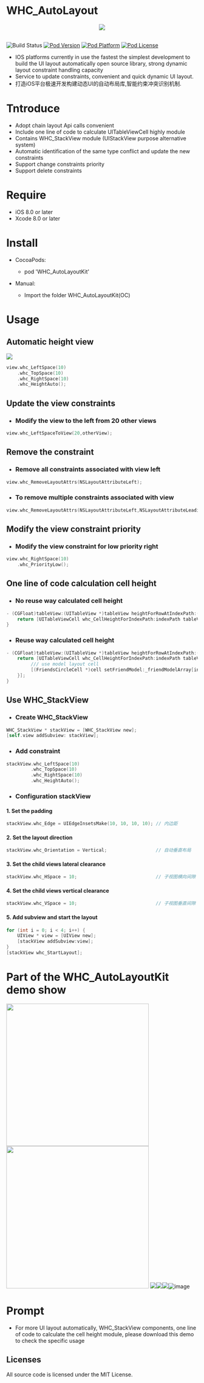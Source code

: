 # WHC_AutoLayout
<div align=center><img src="https://github.com/netyouli/WHC_AutoLayoutKit/blob/master/Gif/WHC_AutoLayoutLogo.png"/></div></br>

![Build Status](https://api.travis-ci.org/netyouli/WHC_AutoLayoutKit.svg?branch=master)
[![Pod Version](http://img.shields.io/cocoapods/v/WHC_AutoLayoutKit.svg?style=flat)](http://cocoadocs.org/docsets/WHC_AutoLayoutKit/)
[![Pod Platform](http://img.shields.io/cocoapods/p/WHC_AutoLayoutKit.svg?style=flat)](http://cocoadocs.org/docsets/WHC_AutoLayoutKit/)
[![Pod License](http://img.shields.io/cocoapods/l/WHC_AutoLayoutKit.svg?style=flat)](https://opensource.org/licenses/MIT)

-  IOS platforms currently in use the fastest the simplest development to build the UI layout automatically open source library, strong dynamic layout constraint handling capacity
-  Service to update constraints, convenient and quick dynamic UI layout.
-  打造iOS平台极速开发构建动态UI的自动布局库,智能约束冲突识别机制.

Tntroduce
==============
-  Adopt chain layout Api calls convenient
-  Include one line of code to calculate UITableViewCell highly module
-  Contains WHC_StackView module (UIStackView purpose alternative system)
-  Automatic identification of the same type conflict and update the new constraints
-  Support change constraints priority
-  Support delete constraints

Require
==============
* iOS 8.0 or later
* Xcode 8.0 or later

Install
==============
* CocoaPods:
  -  pod 'WHC_AutoLayoutKit'
  
* Manual:
  -  Import the folder WHC_AutoLayoutKit(OC)

Usage
==============

## Automatic height view
![](https://github.com/netyouli/WHC_AutoLayoutKit/blob/master/Gif/autoHeight.gif)

```objective-c
view.whc_LeftSpace(10)
    .whc_TopSpace(10)
    .whc_RightSpace(10)
    .whc_HeightAuto();
```

## Update the view constraints
* ### Modify the view to the left from 20 other views
```objective-c
view.whc_LeftSpaceToView(20,otherView);
```

## Remove the constraint
* ### Remove all constraints associated with view left
```objective-c
view.whc_RemoveLayoutAttrs(NSLayoutAttributeLeft);
```
* ### To remove multiple constraints associated with view
```objective-c
view.whc_RemoveLayoutAttrs(NSLayoutAttributeLeft,NSLayoutAttributeLeading,NSLayoutAttributeTop);
```

## Modify the view constraint priority
* ### Modify the view constraint for low priority right
```objective-c
view.whc_RightSpace(10)
    .whc_PriorityLow();
```

## One line of code calculation cell height
* ### No reuse way calculated cell height
```objective-c
- (CGFloat)tableView:(UITableView *)tableView heightForRowAtIndexPath:(NSIndexPath *)indexPath {
    return [UITableViewCell whc_CellHeightForIndexPath:indexPath tableView:tableView];
}
```
* ### Reuse way calculated cell height
```objective-c
- (CGFloat)tableView:(UITableView *)tableView heightForRowAtIndexPath:(NSIndexPath *)indexPath {
    return [UITableViewCell whc_CellHeightForIndexPath:indexPath tableView:tableView identifier:@"kFirendsCircleCellIdentifier" layoutBlock:^(UITableViewCell *cell) {
         /// use model layout cell
         [(FriendsCircleCell *)cell setFriendModel:_friendModelArray[indexPath.row]];
    }];
}
```
## Use WHC_StackView

* ### Create WHC_StackView
```objective-c
WHC_StackView * stackView = [WHC_StackView new];
[self.view addSubview: stackView];
```

* ### Add constraint
```objective-c
stackView.whc_LeftSpace(10)
         .whc_TopSpace(10)
         .whc_RightSpace(10)
         .whc_HeightAuto();
```

* ### Configuration stackView
#### 1. Set the padding
```objective-c
stackView.whc_Edge = UIEdgeInsetsMake(10, 10, 10, 10); // 内边距
```
#### 2. Set the layout direction
```objective-c
stackView.whc_Orientation = Vertical;                  // 自动垂直布局
```
#### 3. Set the child views lateral clearance
```objective-c
stackView.whc_HSpace = 10;                             // 子视图横向间隙
```
#### 4. Set the child views vertical clearance
```objective-c
stackView.whc_VSpace = 10;                             // 子视图垂直间隙
```
#### 5. Add subview and start the layout 
```objective-c
for (int i = 0; i < 4; i++) {
    UIView * view = [UIView new];
    [stackView addSubview:view];        
}
[stackView whc_StartLayout];
```

Part of the WHC_AutoLayoutKit demo show
==============

<img src = "https://github.com/netyouli/WHC_AutoLayoutKit/blob/master/Gif/c.png" width = "375"><img src = "https://github.com/netyouli/WHC_AutoLayoutKit/blob/master/Gif/g.png" width = "375">
![](https://github.com/netyouli/WHC_AutoLayoutKit/blob/master/Gif/f.gif)![](https://github.com/netyouli/WHC_AutoLayoutKit/blob/master/Gif/a.gif)![](https://github.com/netyouli/WHC_AutoLayoutKit/blob/master/Gif/swiftb.gif)![image](https://github.com/netyouli/WHC_AutoLayoutKit/blob/master/Gif/d.png)


Prompt
==============

- For more UI layout automatically, WHC_StackView components, one line of code to calculate the cell height module, please download this demo to check the specific usage

## Licenses
All source code is licensed under the MIT License.

